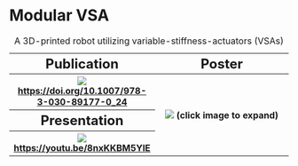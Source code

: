 # Modular VSA

<table>
  <!-- This is a HTML comment! -->
  <caption>
  A 3D-printed robot utilizing variable-stiffness-actuators (VSAs)
  </caption>
  <col width="50%">
  <col width="50%">
  <tr>
    <th><font size=5>Publication</font></th>
    <th><font size=5>Poster</font></th>
  </tr>
  <tr>
    <tr>
    <th>
      <a href="https://doi.org/10.1007/978-3-030-89177-0_24"><img src="https://media.springernature.com/lw685/springer-static/image/chp%3A10.1007%2F978-3-030-89177-0_24/MediaObjects/512727_1_En_24_Fig4_HTML.png"></a>
      <a href="https://doi.org/10.1007/978-3-030-89177-0_24">
        <font size=3>https://doi.org/10.1007/978-3-030-89177-0_24</font>
      </a>
    </th>
    <th rowspan="3">
      <a href="pics/Project_poster.png"><img src="pics/Project_poster.png"></a>
        <font size=3>(click image to expand)</font>
    </th>
  </tr>
  <tr>
    <th><font size=5>Presentation</font></th>
  </tr>
  <tr>
    <th>
      <a href="https://youtu.be/8nxKKBM5YlE"><img src="https://img.youtube.com/vi/8nxKKBM5YlE/0.jpg"></a>
      <a href="https://doi.org/10.1007/978-3-030-89177-0_24">
        <font size=3>https://youtu.be/8nxKKBM5YlE</font>
      </a>
    </th>
  </tr>
</table>
